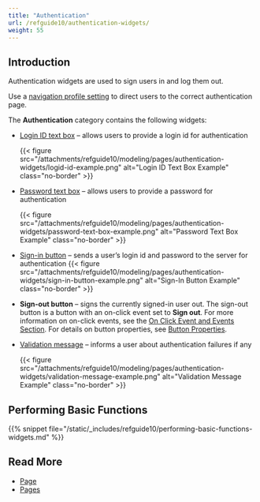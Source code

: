 ```yaml
---
title: "Authentication"
url: /refguide10/authentication-widgets/
weight: 55
---
```


## Introduction

Authentication widgets are used to sign users in and log them out. 

Use a [navigation profile setting](/refguide10/navigation/#authentication) to direct users to the correct authentication page.

The **Authentication** category contains the following widgets:

* [Login ID text box](/refguide10/login-id-text-box/) – allows users to provide a login id for authentication

    {{< figure src="/attachments/refguide10/modeling/pages/authentication-widgets/logid-id-example.png" alt="Login ID Text Box Example" class="no-border" >}}

* [Password text box](/refguide10/password-text-box/) – allows users to provide a password for authentication

    {{< figure src="/attachments/refguide10/modeling/pages/authentication-widgets/password-text-box-example.png" alt="Password Text Box Example" class="no-border" >}}

* [Sign-in button](/refguide10/sign-in-button/) – sends a user’s login id and password to the server for authentication
    {{< figure src="/attachments/refguide10/modeling/pages/authentication-widgets/sign-in-button-example.png" alt="Sign-In Button Example" class="no-border" >}}

* **Sign-out button** – signs the currently signed-in user out. The sign-out button is a button with an on-click event set to **Sign out**. For more information on on-click events, see the [On Click Event and Events Section](/refguide10/on-click-event/). For details on button properties, see [Button Properties](/refguide10/button-properties/).

* [Validation message](/refguide10/validation-message/) – informs a user about authentication failures if any

    {{< figure src="/attachments/refguide10/modeling/pages/authentication-widgets/validation-message-example.png" alt="Validation Message Example" class="no-border" >}}

## Performing Basic Functions

{{% snippet file="/static/_includes/refguide10/performing-basic-functions-widgets.md" %}}

## Read More

* [Page](/refguide10/page/)
* [Pages](/refguide10/pages/)
